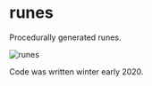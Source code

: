 # runes
Procedurally generated runes.

![runes](https://i.imgur.com/xTGBNy2.png)

Code was written winter early 2020.

